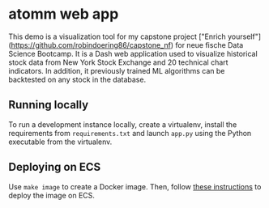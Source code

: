 # atomm web app

This demo is a visualization tool for my capstone project ["Enrich yourself"] (https://github.com/robindoering86/capstone_nf) for neue fische Data Science Bootcamp.
It is a Dash web application used to visualize historical stock data from New York Stock Exchange and 20 technical chart indicators. In addition, it previously trained ML algorithms can be backtested on any stock in the database.   

## Running locally

To run a development instance locally, create a virtualenv, install the 
requirements from `requirements.txt` and launch `app.py` using the 
Python executable from the virtualenv.

## Deploying on ECS

Use `make image` to create a Docker image. Then, follow [these 
instructions](https://www.chrisvoncsefalvay.com/2019/08/28/deploying-dash-on-amazon-ecs/) 
to deploy the image on ECS.